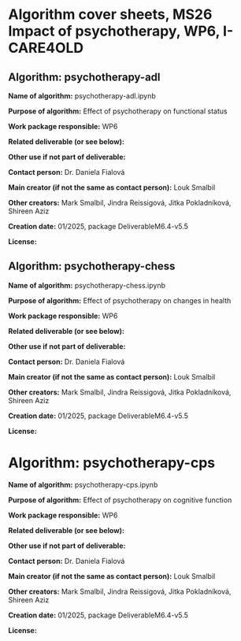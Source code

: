 # Algorithm cover sheets, MS26 Impact of psychotherapy, WP6, I-CARE4OLD

## Algorithm: psychotherapy-adl

**Name of algorithm:** psychotherapy-adl.ipynb

**Purpose of algorithm:** Effect of psychotherapy on functional status

**Work package responsible:** WP6

**Related deliverable (or see below):** 

**Other use if not part of deliverable:** 

**Contact person:** Dr. Daniela Fialová

**Main creator (if not the same as contact person):** Louk Smalbil

**Other creators:** Mark Smalbil, Jindra Reissigová, Jitka Pokladníková, Shireen Aziz

**Creation date:** 01/2025, package DeliverableM6.4-v5.5

**License:**

## Algorithm: psychotherapy-chess

**Name of algorithm:** psychotherapy-chess.ipynb

**Purpose of algorithm:** Effect of psychotherapy on changes in health

**Work package responsible:** WP6

**Related deliverable (or see below):** 

**Other use if not part of deliverable:** 

**Contact person:** Dr. Daniela Fialová

**Main creator (if not the same as contact person):** Louk Smalbil

**Other creators:** Mark Smalbil, Jindra Reissigová, Jitka Pokladníková, Shireen Aziz

**Creation date:** 01/2025, package DeliverableM6.4-v5.5

**License:**

# Algorithm: psychotherapy-cps

**Name of algorithm:** psychotherapy-cps.ipynb

**Purpose of algorithm:** Effect of psychotherapy on cognitive function

**Work package responsible:** WP6

**Related deliverable (or see below):** 

**Other use if not part of deliverable:** 

**Contact person:** Dr. Daniela Fialová

**Main creator (if not the same as contact person):** Louk Smalbil

**Other creators:** Mark Smalbil, Jindra Reissigová, Jitka Pokladníková, Shireen Aziz

**Creation date:** 01/2025, package DeliverableM6.4-v5.5

**License:** 
